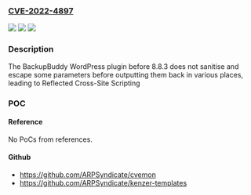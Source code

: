### [CVE-2022-4897](https://cve.mitre.org/cgi-bin/cvename.cgi?name=CVE-2022-4897)
![](https://img.shields.io/static/v1?label=Product&message=BackupBuddy&color=blue)
![](https://img.shields.io/static/v1?label=Version&message=0%3C%208.8.3%20&color=brighgreen)
![](https://img.shields.io/static/v1?label=Vulnerability&message=CWE-79%20Cross-Site%20Scripting%20(XSS)&color=brighgreen)

### Description

The BackupBuddy WordPress plugin before 8.8.3 does not sanitise and escape some parameters before outputting them back in various places, leading to Reflected Cross-Site Scripting

### POC

#### Reference
No PoCs from references.

#### Github
- https://github.com/ARPSyndicate/cvemon
- https://github.com/ARPSyndicate/kenzer-templates

